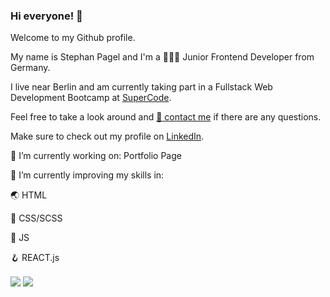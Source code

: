 ### Hi everyone! 👋

Welcome to my Github profile.

<p>My name is Stephan Pagel and I'm a 👨🏼‍💻 Junior Frontend Developer from Germany.</p>
<p>I live near Berlin and am currently taking part in a Fullstack Web Development Bootcamp at <a href='https://www.super-code.de/'>SuperCode<a/>.</p>
<p>Feel free to take a look around and <a href="mailto:s.pagel@posteo.de">📨 contact me</a> if there are any questions.</p>
<p>Make sure to check out my profile on <a href= 'https://www.linkedin.com/in/stephan-pagel/'>LinkedIn</a>.</p>

<p>🔭 I’m currently working on: Portfolio Page</p>
<p>🌱 I’m currently improving my skills in:</p> 
<p>🌏 HTML</p>
<p>🌈 CSS/SCSS</p> 
<p>🦏 JS</p>
<p>🪝 REACT.js</p>


<img align="center" src="https://github-readme-stats.vercel.app/api/?username=StephanPagel&show_icons=true&theme=radical" />
<img align="center" src="https://github-readme-stats.vercel.app/api/top-langs?username=StephanPagel&show_icons=true&theme=radical" />

<!--
**StephanPagel/StephanPagel** is a ✨ _special_ ✨ repository because its `README.md` (this file) appears on your GitHub profile.

Here are some ideas to get you started:

- 🔭 I’m currently working on ...
- 🌱 I’m currently learning ...
- 👯 I’m looking to collaborate on ...
- 🤔 I’m looking for help with ...
- 💬 Ask me about ...
- 📫 How to reach me: ...
- 😄 Pronouns: ...
- ⚡ Fun fact: ...
-->
